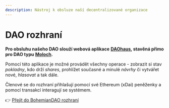 ```yaml
---
description: Nástroj k obsluze naší decentralizované organizace
---
```


# DAO rozhraní

**Pro obsluhu našeho DAO slouží webová aplikace** [**DAOhaus**](https://app.daohaus.club)**, stavěná přimo pro DAO typu** [**Moloch**](moloch.md)**.**

Pomocí této aplikace je možné provádět všechny operace - zobrazit si stav _pokladny_, kdo drží _shares_, prohlížet současné a minulé _návrhy_ či vytvářet nové, _hlasovat_ a tak dále.

Členové se do rozhraní přihlašují pomocí své Ethereum (xDai) peněženky a pomocí transakcí interagují se systémem.

👉 [Přejít do BohemianDAO rozhraní](https://app.daohaus.club/dao/0x64/0xf762ace2c215fdad031b33c656982718c4084786)



